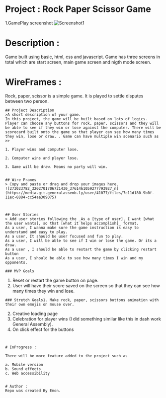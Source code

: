 
# Project : Rock Paper Scissor Game

1.GamePlay screenshot
![Screenshot1](https://user-images.githubusercontent.com/89279974/159103964-5814715f-badf-49a4-9bf9-e77a3aaa1f98.png)


# Description :

Game built using basic, html, css and javascript. Game has three screens in total which are start screen, main game screen and nigth mode screen. 

# WireFrames :

Rock, paper, scissor is a simple game. It is played to settle disputes between two person.
```
## Project Description 
>A short description of your game.
In this project, the game will be built based on lots of logics. Player can choose any buttons for rock, paper, scissors and they will be able to see if they win or lose against the computer. There will be scorecard built onto the game so that player can see how many times they win, lose or draw. . Game can have multiple win scenario such as  >>
                                                                          1. Player wins and computer lose.
                                                                          2. Computer wins and player lose.
                                                                          3. Game will be draw. Means no party will win. 


## Wire Frames
> Copy and paste or drag and drop your images here.
![273023782_3202701706721430_3761461059277793927_n](https://media.git.generalassemb.ly/user/41077/files/7c11d180-9b0f-11ec-8884-cc54aa309075)



## User Stories
> Add user stories following the _As a [type of user], I want [what the user wants], so that [what it helps accomplish]_ format.
As a user, I wanna make sure the game instruction is easy to understand and easy to play.
As a user, It should be user focused and fun to play.
As a user, I will be able to see if I win or lose the game. Or its a draw.
As a user , I should be able to restart the game by clicking restart button
As a user, I should be able to see how many times I win and my opponents.

### MVP Goals
```
 
   1. Reset or restart the game button on page.
   2. User will have their score saved on the screen so that they can see how many times they win and lose.
```
### Stretch Goals1. Make rock, paper, scissors buttons animation with their own emojis on mouse over.
```
2. Creative loading page 
3. Celebration for player wins (I did something similar like this in dash work General Assembly).
4. On click effect for the buttons 
```


# InProgress :

There will be more feature added to the project such as 

a. Mobile version
b. Sound effects
c. Web accessibility


# Author :
Repo was created By Emon. 
